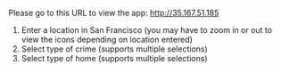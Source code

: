 
Please go to this URL to view the app:
http://35.167.51.185

1. Enter a location in San Francisco (you may have to zoom in or out to view the icons depending on location entered)
2. Select type of crime (supports multiple selections)
3. Select type of home (supports multiple selections)
